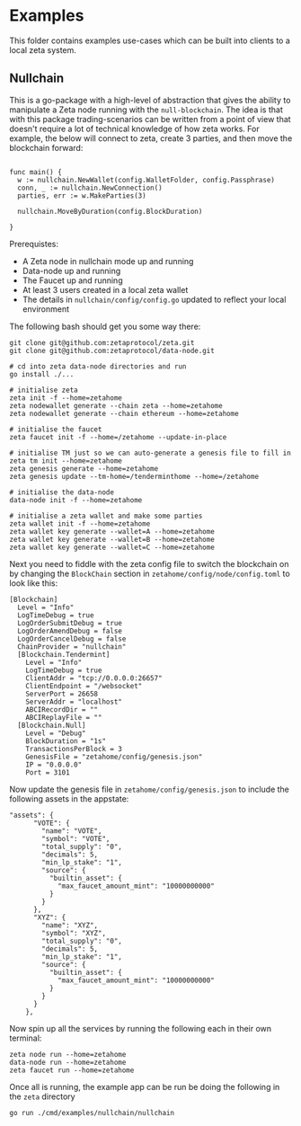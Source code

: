 # Examples

This folder contains examples use-cases which can be built into clients to a local zeta system.

## Nullchain

This is a go-package with a high-level of abstraction that gives the ability to manipulate a Zeta node running with the `null-blockchain`. The idea is that with this package trading-scenarios can be written from a point of view that doesn't require a lot of technical knowledge of how zeta works. For example, the below will connect to zeta, create 3 parties, and then move the blockchain forward:

```

func main() {
  w := nullchain.NewWallet(config.WalletFolder, config.Passphrase)
  conn, _ := nullchain.NewConnection()
  parties, err := w.MakeParties(3)

  nullchain.MoveByDuration(config.BlockDuration)

}
```

Prerequistes:
- A Zeta node in nullchain mode up and running
- Data-node up and running
- The Faucet up and running
- At least 3 users created in a local zeta wallet
- The details in `nullchain/config/config.go` updated to reflect your local environment

The following bash should get you some way there:
```
git clone git@github.com:zetaprotocol/zeta.git
git clone git@github.com:zetaprotocol/data-node.git

# cd into zeta data-node directories and run
go install ./...

# initialise zeta
zeta init -f --home=zetahome
zeta nodewallet generate --chain zeta --home=zetahome
zeta nodewallet generate --chain ethereum --home=zetahome

# initialise the faucet
zeta faucet init -f --home=/zetahome --update-in-place

# initialise TM just so we can auto-generate a genesis file to fill in
zeta tm init --home=zetahome
zeta genesis generate --home=zetahome
zeta genesis update --tm-home=/tenderminthome --home=/zetahome

# initialise the data-node
data-node init -f --home=zetahome

# initialise a zeta wallet and make some parties
zeta wallet init -f --home=zetahome
zeta wallet key generate --wallet=A --home=zetahome
zeta wallet key generate --wallet=B --home=zetahome
zeta wallet key generate --wallet=C --home=zetahome
```

Next you need to fiddle with the zeta config file to switch the blockchain on by changing the `BlockChain` section in `zetahome/config/node/config.toml` to look like this:
```
[Blockchain]
  Level = "Info"
  LogTimeDebug = true
  LogOrderSubmitDebug = true
  LogOrderAmendDebug = false
  LogOrderCancelDebug = false
  ChainProvider = "nullchain"
  [Blockchain.Tendermint]
    Level = "Info"
    LogTimeDebug = true
    ClientAddr = "tcp://0.0.0.0:26657"
    ClientEndpoint = "/websocket"
    ServerPort = 26658
    ServerAddr = "localhost"
    ABCIRecordDir = ""
    ABCIReplayFile = ""
  [Blockchain.Null]
    Level = "Debug"
    BlockDuration = "1s"
    TransactionsPerBlock = 3
    GenesisFile = "zetahome/config/genesis.json"
    IP = "0.0.0.0"
    Port = 3101
```

Now update the genesis file in `zetahome/config/genesis.json` to include the following assets in the appstate:

```
"assets": {
      "VOTE": {
        "name": "VOTE",
        "symbol": "VOTE",
        "total_supply": "0",
        "decimals": 5,
        "min_lp_stake": "1",
        "source": {
          "builtin_asset": {
            "max_faucet_amount_mint": "10000000000"
          }
        }
      },
      "XYZ": {
        "name": "XYZ",
        "symbol": "XYZ",
        "total_supply": "0",
        "decimals": 5,
        "min_lp_stake": "1",
        "source": {
          "builtin_asset": {
            "max_faucet_amount_mint": "10000000000"
          }
        }
      }
    },
```

Now spin up all the services by running the following each in their own terminal:

```
zeta node run --home=zetahome
data-node run --home=zetahome
zeta faucet run --home=zetahome

```

Once all is running, the example app can be run be doing the following in the `zeta` directory
```
go run ./cmd/examples/nullchain/nullchain
```
